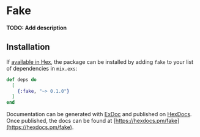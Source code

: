 # Fake

**TODO: Add description**

## Installation

If [available in Hex](https://hex.pm/docs/publish), the package can be installed
by adding `fake` to your list of dependencies in `mix.exs`:

```elixir
def deps do
  [
    {:fake, "~> 0.1.0"}
  ]
end
```

Documentation can be generated with [ExDoc](https://github.com/elixir-lang/ex_doc)
and published on [HexDocs](https://hexdocs.pm). Once published, the docs can
be found at [https://hexdocs.pm/fake](https://hexdocs.pm/fake).

